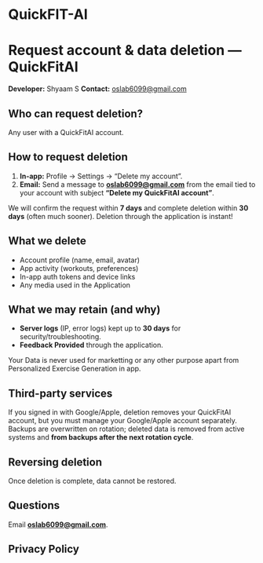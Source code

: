 # QuickFIT-AI

# Request account & data deletion — QuickFitAI

**Developer:** Shyaam S
**Contact:** oslab6099@gmail.com

## Who can request deletion?
Any user with a QuickFitAI account.

## How to request deletion
1. **In-app:** Profile → Settings → “Delete my account”.  
2. **Email:** Send a message to **oslab6099@gmail.com** from the email tied to your account with subject **“Delete my QuickFitAI account”**.

We will confirm the request within **7 days** and complete deletion within **30 days** (often much sooner).
Deletion through the application is instant!

## What we delete
- Account profile (name, email, avatar)
- App activity (workouts, preferences)
- In-app auth tokens and device links
- Any media used in the Application

## What we may retain (and why)
- **Server logs** (IP, error logs) kept up to **30 days** for security/troubleshooting.
- **Feedback Provided** through the application.

Your Data is never used for marketting or any other purpose apart from Personalized Exercise Generation in app.

## Third-party services
If you signed in with Google/Apple, deletion removes your QuickFitAI account, but you must manage your Google/Apple account separately.  
Backups are overwritten on rotation; deleted data is removed from active systems and **from backups after the next rotation cycle**.

## Reversing deletion
Once deletion is complete, data cannot be restored.

## Questions
Email **oslab6099@gmail.com**.

## Privacy Policy
